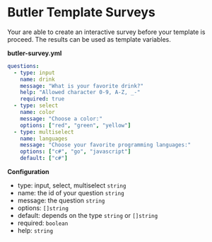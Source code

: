 # Butler Template Surveys

Your are able to create an interactive survey before your template is proceed. The results can be used as template variables.

**butler-survey.yml**
```yml
questions:
  - type: input
    name: drink
    message: "What is your favorite drink?"
    help: "Allowed character 0-9, A-Z, _-"
    required: true
  - type: select
    name: color
    message: "Choose a color:"
    options: ["red", "green", "yellow"]
  - type: multiselect
    name: languages
    message: "Choose your favorite programming languages:"
    options: ["c#", "go", "javascript"]
    default: ["c#"]
```

**Configuration**
- type: input, select, multiselect `string`
- name: the id of your question `string`
- message: the question `string`
- options: `[]string`
- default: depends on the type `string` or `[]string`
- required: `boolean`
- help: `string`

